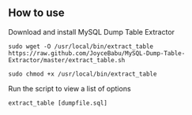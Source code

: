 ## How to use

Download and install MySQL Dump Table Extractor

   ```sudo wget -O /usr/local/bin/extract_table https://raw.github.com/JoyceBabu/MySQL-Dump-Table-Extractor/master/extract_table.sh``` 
   
   ```sudo chmod +x /usr/local/bin/extract_table```

Run the script to view a list of options

   ```extract_table [dumpfile.sql]```


